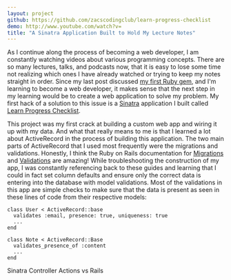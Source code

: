 ```yaml
---
layout: project
github: https://github.com/zacscodingclub/learn-progress-checklist
demo: http://www.youtube.com/watch?v=
title: "A Sinatra Application Built to Hold My Lecture Notes"
---
```


As I continue along the process of becoming a web developer, I am constantly watching videos about various programming concepts.  There are so many lectures, talks, and podcasts now, that it is easy to lose some time not realizing which ones I have already watched or trying to keep my notes straight in order.  Since my last post discussed [my first Ruby gem](http://zacscodingclub.github.io/find-a-gym-gem/), and I'm learning to become a web developer, it makes sense that the next step in my learning would be to create a web application to solve my problem.  My first hack of a solution to this issue is a [Sinatra](http://www.sinatrarb.com/) application I built called [Learn Progress Checklist](https://github.com/zacscodingclub/learn-progress-checklist).

This project was my first crack at building a custom web app and wiring it up with my data.  And what that really means to me is that I learned a lot about ActiveRecord in the process of building this application.  The two main parts of ActiveRecord that I used most frequently were the migrations and validations.  Honestly, I think the Ruby on Rails documentation for [Migrations](http://edgeguides.rubyonrails.org/active_record_migrations.html) and [Validations](http://edgeguides.rubyonrails.org/active_record_validations.html) are amazing!  While troubleshooting the construction of my app, I was constantly referencing back to these guides and learning that I could in fact set column defaults and ensure only the correct data is entering into the database with model validations.  Most of the validations in this app are simple checks to make sure that the data is present as seen in these lines of code from their respective models:
```
class User < ActiveRecord::base
  validates :email, presence: true, uniqueness: true
  ...
end

class Note < ActiveRecord::Base
  validates_presence_of :content
  ...
end
```



Sinatra Controller Actions vs Rails
